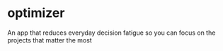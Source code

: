 # optimizer
An app that reduces everyday decision fatigue so you can focus on the projects that matter the most

